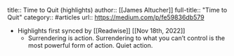 title:: Time to Quit (highlights)
author:: [[James Altucher]]
full-title:: "Time to Quit"
category:: #articles
url:: https://medium.com/p/fe59836db579

- Highlights first synced by [[Readwise]] [[Nov 18th, 2022]]
	- Surrendering is action. Surrendering to what you can’t control is the most powerful form of action. Quiet action.